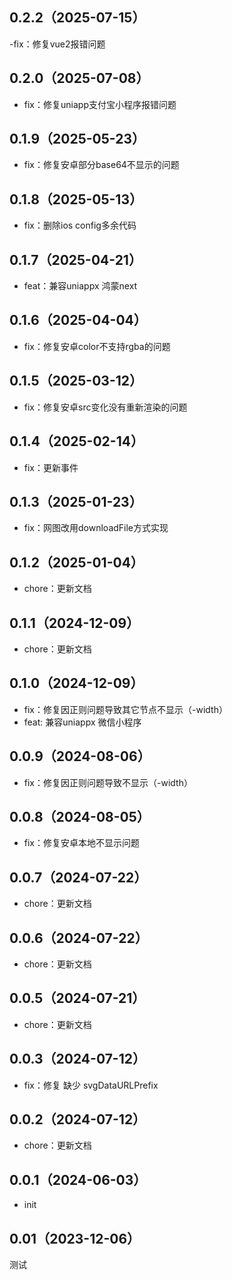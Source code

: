 ## 0.2.2（2025-07-15）
-fix：修复vue2报错问题
## 0.2.0（2025-07-08）
- fix：修复uniapp支付宝小程序报错问题
## 0.1.9（2025-05-23）
- fix：修复安卓部分base64不显示的问题
## 0.1.8（2025-05-13）
- fix：删除ios config多余代码
## 0.1.7（2025-04-21）
- feat：兼容uniappx 鸿蒙next
## 0.1.6（2025-04-04）
- fix：修复安卓color不支持rgba的问题
## 0.1.5（2025-03-12）
- fix：修复安卓src变化没有重新渲染的问题
## 0.1.4（2025-02-14）
- fix：更新事件
## 0.1.3（2025-01-23）
- fix：网图改用downloadFile方式实现
## 0.1.2（2025-01-04）
- chore：更新文档
## 0.1.1（2024-12-09）
- chore：更新文档
## 0.1.0（2024-12-09）
- fix：修复因正则问题导致其它节点不显示（-width）
- feat: 兼容uniappx 微信小程序
## 0.0.9（2024-08-06）
- fix：修复因正则问题导致不显示（-width）
## 0.0.8（2024-08-05）
- fix：修复安卓本地不显示问题
## 0.0.7（2024-07-22）
- chore：更新文档
## 0.0.6（2024-07-22）
- chore：更新文档
## 0.0.5（2024-07-21）
- chore：更新文档
## 0.0.3（2024-07-12）
- fix：修复 缺少 svgDataURLPrefix
## 0.0.2（2024-07-12）
- chore：更新文档
## 0.0.1（2024-06-03）
- init
## 0.01（2023-12-06）
测试
